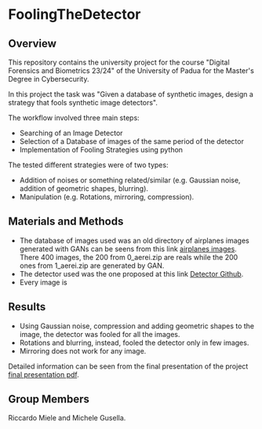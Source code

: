 # FoolingTheDetector
## Overview
This repository contains the university project for the course "Digital Forensics and Biometrics 23/24" of the University of Padua for the Master's Degree in Cybersecurity.

In this project the task was "Given a database of synthetic images, design a strategy that fools synthetic image detectors". 

The workflow involved three main steps:
- Searching of an Image Detector
- Selection of a Database of images of the same period of the detector
- Implementation of Fooling Strategies using python

The tested different strategies were of two types:
- Addition of noises or something related/similar (e.g. Gaussian noise, addition of geometric shapes, blurring).
- Manipulation (e.g. Rotations, mirroring, compression).
 
## Materials and Methods 
- The database of images used was an old directory of airplanes images generated with GANs can be seens from this link [airplanes images](https://github.com/rickm01/foto_aerei/). There 400 images, the 200 from 0_aerei.zip are reals while the 200 ones from 1_aerei.zip are generated by GAN.  
- The detector used was the one proposed at this link [Detector Github](https://github.com/grip-unina/GANimageDetection).
- Every image is 

## Results
- Using Gaussian noise, compression and adding geometric shapes to the image, the detector was fooled for all the images.
- Rotations and blurring, instead, fooled the detector only in few images.
- Mirroring does not work for any image.

Detailed information can be seen from the final presentation of the project [final presentation pdf](https://github.com/rickm01/FoolingThedetector/ppt_presentation.pdf).

## Group Members
Riccardo Miele and Michele Gusella.
